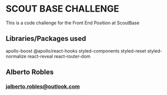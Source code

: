 # SCOUT BASE CHALLENGE

This is a code challenge for the Front End Position at ScoutBase

## Libraries/Packages used

apollo-boost
@apollo/react-hooks
styled-components
styled-reset
styled-normalize
react-reveal
react-router-dom

## Alberto Robles

### jalberto.robles@outlook.com